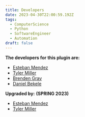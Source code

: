 ```yaml
---
title: Developers
date: 2023-04-30T22:00:59.192Z
tags:
  - ComputerScience
  - Python
  - SoftwareEngineer
  - Automation
draft: false
---
```

**T﻿he developers for this plugin are:**

* [E﻿steban Mendez](https://github.com/EstebanMendez01)
* [T﻿yler Miller](https://github.com/tmiller-10)
* [B﻿renden Gray](https://github.com/brendengray)
* [D﻿aniel Bekele](https://github.com/Danniyb)

**Upgraded by:** **(SPRING 2023)**

* [E﻿steban Mendez](https://github.com/EstebanMendez01)
* [T﻿yler Miller](https://github.com/tmiller-10)